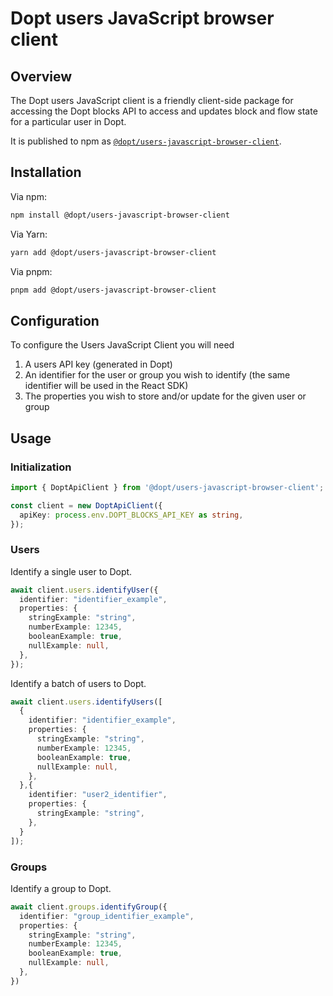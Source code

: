 # Dopt users JavaScript browser client

## Overview

The Dopt users JavaScript client is a friendly client-side package for accessing the Dopt blocks API to access and updates block and flow state for a particular user in Dopt.

It is published to npm as [`@dopt/users-javascript-browser-client`](https://www.npmjs.com/package/@dopt/blocks-javascript-node-client).

## Installation

Via npm:

```bash
npm install @dopt/users-javascript-browser-client
```

Via Yarn:

```bash
yarn add @dopt/users-javascript-browser-client
```

Via pnpm:

```bash
pnpm add @dopt/users-javascript-browser-client
```

## Configuration

To configure the Users JavaScript Client you will need

1. A users API key (generated in Dopt)
1. An identifier for the user or group you wish to identify (the same identifier will be used in the React SDK)
1. The properties you wish to store and/or update for the given user or group


## Usage

### Initialization

```ts
import { DoptApiClient } from '@dopt/users-javascript-browser-client';

const client = new DoptApiClient({
  apiKey: process.env.DOPT_BLOCKS_API_KEY as string,
});
```

### Users

Identify a single user to Dopt.

```ts
await client.users.identifyUser({
  identifier: "identifier_example",
  properties: {
    stringExample: "string",
    numberExample: 12345,
    booleanExample: true,
    nullExample: null,
  },
});
```

Identify a batch of users to Dopt.

```ts
await client.users.identifyUsers([
  {
    identifier: "identifier_example",
    properties: {
      stringExample: "string",
      numberExample: 12345,
      booleanExample: true,
      nullExample: null,
    },
  },{
    identifier: "user2_identifier",
    properties: {
      stringExample: "string",
    },
  }
]);
```

### Groups

Identify a group to Dopt.

```ts
await client.groups.identifyGroup({
  identifier: "group_identifier_example",
  properties: {
    stringExample: "string",
    numberExample: 12345,
    booleanExample: true,
    nullExample: null,
  },
})
```
